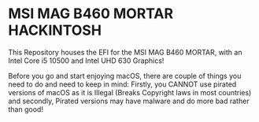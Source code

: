 # MSI MAG B460 MORTAR HACKINTOSH
This Repository houses the EFI for the MSI MAG B460 MORTAR, with an Intel Core i5 10500 and Intel UHD 630 Graphics! 

Before you go and start enjoying macOS, there are couple of things you need to do and need to keep in mind:
Firstly, you CANNOT use pirated versions of macOS as it is Illegal (Breaks Copyright laws in most countries) and secondly, Pirated versions may have malware and do more bad rather than good!

